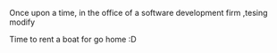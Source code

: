 Once upon a time, in the office of a software development firm
,tesing modify

Time to rent a boat for go home :D
